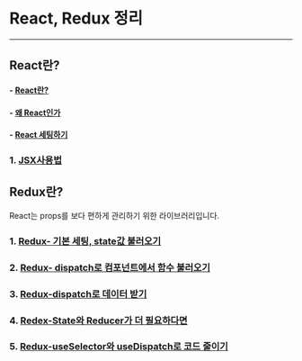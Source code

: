 # React, Redux 정리

---

## React란?


#### - [React란?](React란%3F/README.md)
#### - [왜 React인가](%5BReact.js%5D-Why-React%3F/README.md)
#### - [React 세팅하기](%5BReact%5D-Setting/README.md)
### 1. [JSX사용법](%5BReact%5D-JSX-Start/README.md)

## Redux란?


React는 props를 보다 편하게 관리하기 위한 라이브러리입니다.


### 1. [Redux- 기본 세팅, state값 불러오기](Redux란%3F/README.md)

### 2. [Redux- dispatch로 컴포넌트에서 함수 불러오기](%5BRedux%5D-reducer%2Cdispatch/README.md)

### 3. [Redux-dispatch로 데이터 받기](%5BRedux%5D-dispatch-to-edit/READMME.md)

### 4. [Redex-State와 Reducer가 더 필요하다면](%5BRedux%5D-More-State/README.md)

### 5. [Redux-useSelector와 useDispatch로 코드 줄이기](%5BRedux%5D-useSelector%2C%20useDispatch/README.md)
